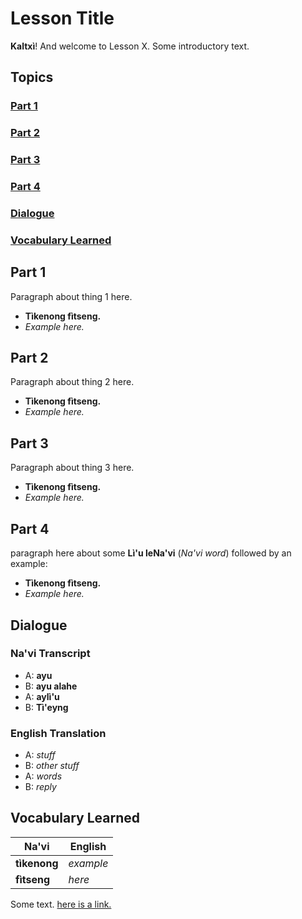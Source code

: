 # Lesson Title

**Kaltxì**! And welcome to Lesson X.
Some introductory text.

## Topics

### [Part 1](#a1)

### [Part 2](#a2)

### [Part 3](#a3)

### [Part 4](#a4)

### [Dialogue](#d)

### [Vocabulary Learned](#v)

<div id="a1"></div>

## Part 1

Paragraph about thing 1 here.

- **Tìkenong fìtseng.**
- _Example here._

<div id="a2"></div>

## Part 2

Paragraph about thing 2 here.

- **Tìkenong fìtseng.**
- _Example here._

<div id="a3"></div>

## Part 3

Paragraph about thing 3 here.

- **Tìkenong fìtseng.**
- _Example here._

<div id="a4"></div>

## Part 4

paragraph here about some **Lì'u leNa'vi** (_Na'vi word_) followed by an example:

- **Tìkenong fìtseng.**
- _Example here._

<div id="d"></div>

## Dialogue

### Na'vi Transcript

- A: **ayu**
- B: **ayu alahe**
- A: **aylì'u**
- B: **Tì'eyng**

### English Translation

- A: _stuff_
- B: _other stuff_
- A: _words_
- B: _reply_

<div id="v"></div>

## Vocabulary Learned

Na'vi        | English
------------ | ---------
**tìkenong** | _example_
**fìtseng**  | _here_

Some text. [here is a link.](https://github.com/adam-p/markdown-here/wiki/Markdown-Cheatsheet)
